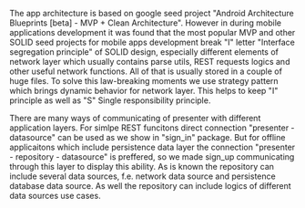 The app architecture is based on google seed project "Android Architecture Blueprints [beta] - MVP + Clean Architecture".
However in during mobile applications development it was found that the most popular MVP and other SOLID seed projects
for mobile apps development break "I" letter "Interface segregation principle" of SOLID design, especially different 
elements of network layer which usually contains parse utils, REST requests logics and other useful network functions.
All of that is usually stored in a couple of huge files. To solve this law-breaking moments we use strategy pattern which
brings dynamic behavior for network layer. This helps to keep "I" principle as well as "S" Single responsibility principle.

There are many ways of communicating of presenter with different application layers. For simlpe REST funcitons direct connection
"presenter - datasource" can be used as we show in "sign_in" package. But for offline applicaitons which include persistence data
layer the connection "presenter - repository - datasource" is preffered, so we made sign_up communicating through this layer to
display this ability. As is known the repository can include several data sources, f.e. network data source and persistence database
data source. As well the repository can include logics of different data sources use cases.